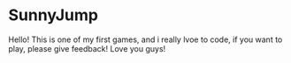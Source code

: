 # SunnyJump

Hello! This is one of my first games, and i really lvoe to code, if you want to play, please give feedback! Love you guys!
